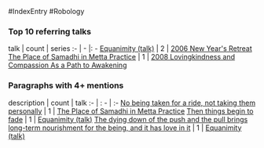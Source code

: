 #IndexEntry #Robology

### Top 10 referring talks
talk | count | series
:- | - |: -
<a data-href="Equanimity (talk)" href="Equanimity+%28talk%29" class="internal-link">Equanimity (talk)</a> | 2 | <a data-href="2006 New Year's Retreat" href="2006+New+Year%27s+Retreat" class="internal-link">2006 New Year&#x27;s Retreat</a>
<a data-href="The Place of Samadhi in Metta Practice" href="The+Place+of+Samadhi+in+Metta+Practice" class="internal-link">The Place of Samadhi in Metta Practice</a> | 1 | <a data-href="2008 Lovingkindness and Compassion As a Path to Awakening" href="2008+Lovingkindness+and+Compassion+As+a+Path+to+Awakening" class="internal-link">2008 Lovingkindness and Compassion As a Path to Awakening</a>

### Paragraphs with 4+ mentions
description | count | talk
:- | : - | :-
<a aria-label-position="top" aria-label="The Place of Samadhi in Metta Practice > No being taken for a ride not taking them personally" data-href="The Place of Samadhi in Metta Practice#No being taken for a ride not taking them personally" href="The+Place+of+Samadhi+in+Metta+Practice#No+being+taken+for+a+ride+not+taking+them+personally" class="internal-link">No being taken for a ride, not taking them personally</a> | 1 | <a data-href="The Place of Samadhi in Metta Practice" href="The+Place+of+Samadhi+in+Metta+Practice" class="internal-link">The Place of Samadhi in Metta Practice</a>
<a aria-label-position="top" aria-label="Equanimity (talk) > Then things begin to fade" data-href="Equanimity (talk)#Then things begin to fade" href="Equanimity+%28talk%29#Then+things+begin+to+fade" class="internal-link">Then things begin to fade</a> | 1 | <a data-href="Equanimity (talk)" href="Equanimity+%28talk%29" class="internal-link">Equanimity (talk)</a>
<a aria-label-position="top" aria-label="Equanimity (talk) > The dying down of the push and the pull brings long-term nourishment for the being and it has love in it" data-href="Equanimity (talk)#The dying down of the push and the pull brings long-term nourishment for the being and it has love in it" href="Equanimity+%28talk%29#The+dying+down+of+the+push+and+the+pull+brings+long-term+nourishment+for+the+being+and+it+has+love+in+it" class="internal-link">The dying down of the push and the pull brings long-term nourishment for the being, and it has love in it</a> | 1 | <a data-href="Equanimity (talk)" href="Equanimity+%28talk%29" class="internal-link">Equanimity (talk)</a>

